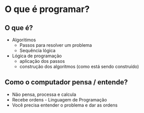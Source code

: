 # O que é programar?

## O que é?

- Algoritimos
  - Passos para resolver um problema
  - Sequência lógica
- Lógica de programação
  - aplicação dos passos
  - construção dos algoritmos (como está sendo construído)

## Como o computador pensa / entende?

- Não pensa, processa e calcula
- Recebe ordens - Linguagem de Programação
- Você precisa entender o problema e dar as ordens
